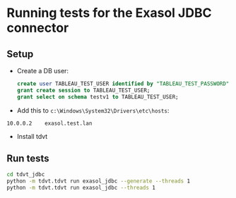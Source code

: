 # Running tests for the Exasol JDBC connector

## Setup

* Create a DB user:

    ```sql
    create user TABLEAU_TEST_USER identified by "TABLEAU_TEST_PASSWORD";
    grant create session to TABLEAU_TEST_USER;
    grant select on schema testv1 to TABLEAU_TEST_USER;
    ```

* Add this to `c:\Windows\System32\Drivers\etc\hosts`:

```
10.0.0.2    exasol.test.lan
```

* Install tdvt


## Run tests

```bash
cd tdvt_jdbc
python -m tdvt.tdvt run exasol_jdbc --generate --threads 1
python -m tdvt.tdvt run exasol_jdbc --threads 1
```
